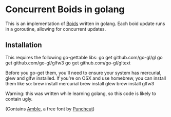 Concurrent Boids in golang
==========================

This is an implementation of [Boids](http://en.wikipedia.org/wiki/Boids) written in golang. Each boid update runs in a goroutine, allowing for concurrent updates.

Installation
------------

This requires the following go-gettable libs: 
    go get github.com/go-gl/gl
    go get github.com/go-gl/glfw3
    go get github.com/go-gl/gltext

Before you go-get them, you'll need to ensure your system has mercurial, glew and glfw installed. If you're on OSX and use homebrew, you can install them like so: 
    brew install mercurial
    brew install glew
    brew install glfw3

Warning: this was written while learning golang, so this code is likely to contain ugly.

(Contains [Amble](http://www.fontsquirrel.com/fonts/amble), a free font by [Punchcut](http://www.punchcut.com/))
